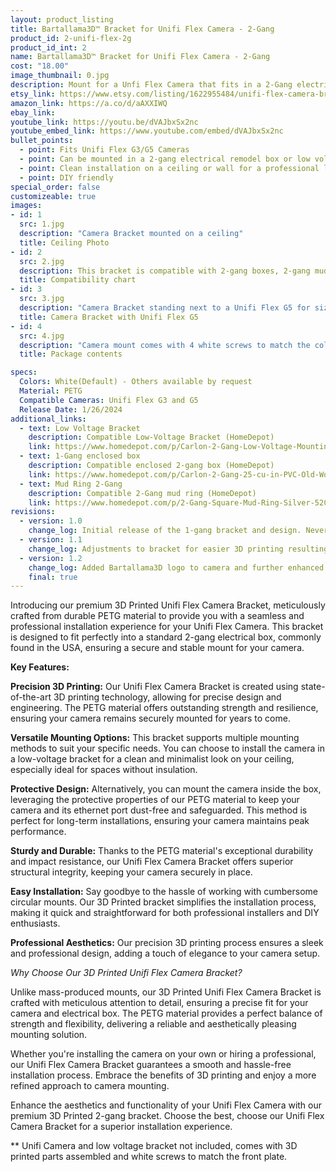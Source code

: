 ```yaml
---
layout: product_listing
title: Bartallama3D™ Bracket for Unifi Flex Camera - 2-Gang
product_id: 2-unifi-flex-2g
product_id_int: 2
name: Bartallama3D™ Bracket for Unifi Flex Camera - 2-Gang
cost: "18.00"
image_thumbnail: 0.jpg
description: Mount for a Unfi Flex Camera that fits in a 2-Gang electrical enclosure
etsy_link: https://www.etsy.com/listing/1622955484/unifi-flex-camera-bracket-2-gang
amazon_link: https://a.co/d/aAXXIWQ
ebay_link: 
youtube_link: https://youtu.be/dVAJbxSx2nc
youtube_embed_link: https://www.youtube.com/embed/dVAJbxSx2nc
bullet_points:
  - point: Fits Unifi Flex G3/G5 Cameras
  - point: Can be mounted in a 2-gang electrical remodel box or low voltage bracket
  - point: Clean installation on a ceiling or wall for a professional look
  - point: DIY friendly
special_order: false
customizeable: true
images:
- id: 1
  src: 1.jpg
  description: "Camera Bracket mounted on a ceiling"
  title: Ceiling Photo
- id: 2
  src: 2.jpg
  description: This bracket is compatible with 2-gang boxes, 2-gang mudrings, and 2-gang low voltage brackets. It is not compatible with 1-gang boxes, 1-gang low-voltage brackets, round boxes, or 1-gang metal mud rings
  title: Compatibility chart
- id: 3
  src: 3.jpg
  description: "Camera Bracket standing next to a Unifi Flex G5 for size comparison"
  title: Camera Bracket with Unifi Flex G5
- id: 4
  src: 4.jpg
  description: "Camera mount comes with 4 white screws to match the color of the bracket along with an installation hex wrench"
  title: Package contents

specs:
  Colors: White(Default) - Others available by request 
  Material: PETG
  Compatible Cameras: Unifi Flex G3 and G5
  Release Date: 1/26/2024
additional_links:
  - text: Low Voltage Bracket
    description: Compatible Low-Voltage Bracket (HomeDepot)
    link: https://www.homedepot.com/p/Carlon-2-Gang-Low-Voltage-Mounting-Bracket-SC200RR/202077405
  - text: 1-Gang enclosed box
    description: Compatible enclosed 2-gang box (HomeDepot)
    link: https://www.homedepot.com/p/Carlon-2-Gang-25-cu-in-PVC-Old-Work-Electrical-Switch-and-Outlet-Box-B225R-UPC/100404169
  - text: Mud Ring 2-Gang
    description: Compatible 2-Gang mud ring (HomeDepot)
    link: https://www.homedepot.com/p/2-Gang-Square-Mud-Ring-Silver-52C17-25R/202590477
revisions:
  - version: 1.0
    change_log: Initial release of the 1-gang bracket and design. Never sold.
  - version: 1.1
    change_log: Adjustments to bracket for easier 3D printing resulting in less waste. Never sold.
  - version: 1.2
    change_log: Added Bartallama3D logo to camera and further enhanced printing. Camera bracket now comes in 1 and 2 packs and is packed in cardboard boxes with all required parts.
    final: true
---
```


Introducing our premium 3D Printed Unifi Flex Camera Bracket, meticulously crafted from durable PETG material to provide you with a seamless and professional installation experience for your Unifi Flex Camera. This bracket is designed to fit perfectly into a standard 2-gang electrical box, commonly found in the USA, ensuring a secure and stable mount for your camera.

**Key Features:**

**Precision 3D Printing:** Our Unifi Flex Camera Bracket is created using state-of-the-art 3D printing technology, allowing for precise design and engineering. The PETG material offers outstanding strength and resilience, ensuring your camera remains securely mounted for years to come.

**Versatile Mounting Options:** This bracket supports multiple mounting methods to suit your specific needs. You can choose to install the camera in a low-voltage bracket for a clean and minimalist look on your ceiling, especially ideal for spaces without insulation.

**Protective Design:** Alternatively, you can mount the camera inside the box, leveraging the protective properties of our PETG material to keep your camera and its ethernet port dust-free and safeguarded. This method is perfect for long-term installations, ensuring your camera maintains peak performance.

**Sturdy and Durable:** Thanks to the PETG material's exceptional durability and impact resistance, our Unifi Flex Camera Bracket offers superior structural integrity, keeping your camera securely in place.

**Easy Installation:** Say goodbye to the hassle of working with cumbersome circular mounts. Our 3D Printed bracket simplifies the installation process, making it quick and straightforward for both professional installers and DIY enthusiasts.

**Professional Aesthetics:** Our precision 3D printing process ensures a sleek and professional design, adding a touch of elegance to your camera setup.

*Why Choose Our 3D Printed Unifi Flex Camera Bracket?*

Unlike mass-produced mounts, our 3D Printed Unifi Flex Camera Bracket is crafted with meticulous attention to detail, ensuring a precise fit for your camera and electrical box. The PETG material provides a perfect balance of strength and flexibility, delivering a reliable and aesthetically pleasing mounting solution.

Whether you're installing the camera on your own or hiring a professional, our Unifi Flex Camera Bracket guarantees a smooth and hassle-free installation process. Embrace the benefits of 3D printing and enjoy a more refined approach to camera mounting.

Enhance the aesthetics and functionality of your Unifi Flex Camera with our premium 3D Printed 2-gang bracket. Choose the best, choose our Unifi Flex Camera Bracket for a superior installation experience.

** Unifi Camera and low voltage bracket not included, comes with 3D printed parts assembled and white screws to match the front plate.
